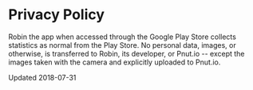 # Privacy Policy

Robin the app when accessed through the Google Play Store collects statistics as normal from the Play Store. No personal data, images, or otherwise, is transferred to Robin, its developer, or Pnut.io -- except the images taken with the camera and explicitly uploaded to Pnut.io.

Updated 2018-07-31
